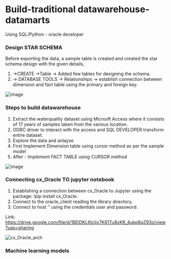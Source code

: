 # Build-traditional datawarehouse-datamarts
Using SQL/Python - oracle developer

### Design STAR SCHEMA
Before exporting the data, a sample table is created and created the star schema design with the given 
details,

1. ->CREATE ->Table -> Added few tables for designing the schema.
2. -> DATABASE TOOLS -> Relationships -> establish connection between dimension and fact table using 
the primary and foreign key.

![image](https://user-images.githubusercontent.com/84145744/169697161-cc0158fc-fc98-4244-ab0f-19098e663ad7.png)

### Steps to build datawarehouse

1. Extract the waterquality dataset using Microsft Access where it consists of 17 years of samples taken from the various location.
2. ODBC driver to interact with the access and SQL DEVELOPER transform entire dataset.
3. Explore the data and anlayse 
4. First Implement Dimension table using cursor method as per the sample model
5. After - Implement FACT TABLE using CURSOR method 

![image](https://user-images.githubusercontent.com/84145744/169695982-0a48dac6-0be4-4590-af44-24ea63b4ca4b.png)


### Connecting cx_Oracle TO jupyter notebook
1. Establishing a connection between cx_Oracle to Jupyter using the package: !pip install cx_Oracle.
2. Connect to the oracle_client reading the library directory. 
3. Connect to host ‘’ using the credentials user and password.

Link: https://drive.google.com/file/d/1BDDKL6tcljx7K61Tu8xKR_4ukp8qZ93o/view?usp=sharing

![cx_Oracle_arch](https://user-images.githubusercontent.com/84145744/169854677-86df9c02-73e4-4182-95c6-0dfac985fbf0.png)

### Machine learning models

















